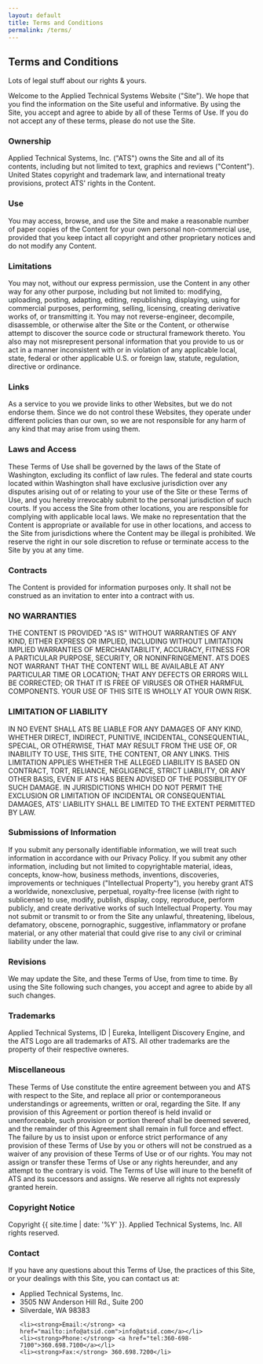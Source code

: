 ```yaml
---
layout: default
title: Terms and Conditions
permalink: /terms/
---
```

<article class="hero hero__content--short">
    <div class="hero__content hero__content--short">
        <h2 class="hero__title">Terms and Conditions</h2>
        <p class="hero__summary">Lots of legal stuff about our rights & yours.</p>
    </div>
</article>

<section>
<article class="container terms">
<p>Welcome to the Applied Technical Systems Website ("Site"). We hope that you find the information on the Site useful and informative. By using the Site, you accept and agree to abide by all of these Terms of Use. If you do not accept any of these terms, please do not use the Site.</p>

<h3>Ownership</h3>

<p>Applied Technical Systems, Inc. ("ATS") owns the Site and all of its contents, including but not limited to text, graphics and reviews ("Content"). United States copyright and trademark law, and international treaty provisions, protect ATS' rights in the Content.</p>

<h3>Use</h3>

<p>You may access, browse, and use the Site and make a reasonable number of paper copies of the Content for your own personal non-commercial use, provided that you keep intact all copyright and other proprietary notices and do not modify any Content.</p>

<h3>Limitations</h3>

<p>You may not, without our express permission, use the Content in any other way for any other purpose, including but not limited to: modifying, uploading, posting, adapting, editing, republishing, displaying, using for commercial purposes, performing, selling, licensing, creating derivative works of, or transmitting it. You may not reverse-engineer, decompile, disassemble, or otherwise alter the Site or the Content, or otherwise attempt to discover the source code or structural framework thereto. You also may not misrepresent personal information that you provide to us or act in a manner inconsistent with or in violation of any applicable local, state, federal or other applicable U.S. or foreign law, statute, regulation, directive or ordinance.</p>

<h3>Links</h3>

<p>As a service to you we provide links to other Websites, but we do not endorse them. Since we do not control these Websites, they operate under different policies than our own, so we are not responsible for any harm of any kind that may arise from using them.</p>

<h3>Laws and Access</h3>

<p>These Terms of Use shall be governed by the laws of the State of Washington, excluding its conflict of law rules. The federal and state courts located within Washington shall have exclusive jurisdiction over any disputes arising out of or relating to your use of the Site or these Terms of Use, and you hereby irrevocably submit to the personal jurisdiction of such courts. If you access the Site from other locations, you are responsible for complying with applicable local laws. We make no representation that the Content is appropriate or available for use in other locations, and access to the Site from jurisdictions where the Content may be illegal is prohibited. We reserve the right in our sole discretion to refuse or terminate access to the Site by you at any time.</p>

<h3>Contracts</h3>

<p>The Content is provided for information purposes only. It shall not be construed as an invitation to enter into a contract with us.</p>

<h3>NO WARRANTIES</h3>

<p>THE CONTENT IS PROVIDED "AS IS" WITHOUT WARRANTIES OF ANY KIND, EITHER EXPRESS OR IMPLIED, INCLUDING WITHOUT LIMITATION IMPLIED WARRANTIES OF MERCHANTABILITY, ACCURACY, FITNESS FOR A PARTICULAR PURPOSE, SECURITY, OR NONINFRINGEMENT. ATS DOES NOT WARRANT THAT THE CONTENT WILL BE AVAILABLE AT ANY PARTICULAR TIME OR LOCATION; THAT ANY DEFECTS OR ERRORS WILL BE CORRECTED; OR THAT IT IS FREE OF VIRUSES OR OTHER HARMFUL COMPONENTS. YOUR USE OF THIS SITE IS WHOLLY AT YOUR OWN RISK.</p>

<h3>LIMITATION OF LIABILITY</h3>

<p>IN NO EVENT SHALL ATS BE LIABLE FOR ANY DAMAGES OF ANY KIND, WHETHER DIRECT, INDIRECT, PUNITIVE, INCIDENTAL, CONSEQUENTIAL, SPECIAL, OR OTHERWISE, THAT MAY RESULT FROM THE USE OF, OR INABILITY TO USE, THIS SITE, THE CONTENT, OR ANY LINKS. THIS LIMITATION APPLIES WHETHER THE ALLEGED LIABILITY IS BASED ON CONTRACT, TORT, RELIANCE, NEGLIGENCE, STRICT LIABILITY, OR ANY OTHER BASIS, EVEN IF ATS HAS BEEN ADVISED OF THE POSSIBILITY OF SUCH DAMAGE. IN JURISDICTIONS WHICH DO NOT PERMIT THE EXCLUSION OR LIMITATION OF INCIDENTAL OR CONSEQUENTIAL DAMAGES, ATS' LIABILITY SHALL BE LIMITED TO THE EXTENT PERMITTED BY LAW.</p>

<h3>Submissions of Information</h3>

<p>If you submit any personally identifiable information, we will treat such information in accordance with our Privacy Policy. If you submit any other information, including but not limited to copyrightable material, ideas, concepts, know-how, business methods, inventions, discoveries, improvements or techniques ("Intellectual Property"), you hereby grant ATS a worldwide, nonexclusive, perpetual, royalty-free license (with right to sublicense) to use, modify, publish, display, copy, reproduce, perform publicly, and create derivative works of such Intellectual Property. You may not submit or transmit to or from the Site any unlawful, threatening, libelous, defamatory, obscene, pornographic, suggestive, inflammatory or profane material, or any other material that could give rise to any civil or criminal liability under the law.</p>

<h3>Revisions</h3>

<p>We may update the Site, and these Terms of Use, from time to time. By using the Site following such changes, you accept and agree to abide by all such changes.</p>

<h3>Trademarks</h3>

<p>Applied Technical Systems, ID | Eureka, Intelligent Discovery Engine, and the ATS Logo are all trademarks of ATS. All other trademarks are the property of their respective owneres.</p>

<h3>Miscellaneous</h3>

<p>These Terms of Use constitute the entire agreement between you and ATS with respect to the Site, and replace all prior or contemporaneous understandings or agreements, written or oral, regarding the Site. If any provision of this Agreement or portion thereof is held invalid or unenforceable, such provision or portion thereof shall be deemed severed, and the remainder of this Agreement shall remain in full force and effect. The failure by us to insist upon or enforce strict performance of any provision of these Terms of Use by you or others will not be construed as a waiver of any provision of these Terms of Use or of our rights. You may not assign or transfer these Terms of Use or any rights hereunder, and any attempt to the contrary is void. The Terms of Use will inure to the benefit of ATS and its successors and assigns. We reserve all rights not expressly granted herein.</p>

<h3>Copyright Notice</h3>

<p> <p>Copyright <span>{{ site.time | date: '%Y' }}.</span> Applied Technical Systems, Inc. All rights reserved.</p>

<h3>Contact</h3>

<p>If you have any questions about this Terms of Use, the practices of this Site, or your dealings with this Site, you can contact us at:</p>

<ul>
    <li>Applied Technical Systems, Inc.</li>
    <li>3505 NW Anderson Hill Rd., Suite 200</li>
    <li>Silverdale, WA 98383</li>

    <li><strong>Email:</strong> <a href="mailto:info@atsid.com">info@atsid.com</a></li>
    <li><strong>Phone:</strong> <a href="tel:360-698-7100">360.698.7100</a></li>
    <li><strong>Fax:</strong> 360.698.7200</li>
</ul>


</article>
</section>

